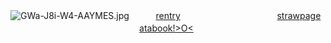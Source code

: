 
 ![GWa-J8i-W4-AAYMES.jpg](https://file.garden/Zu45dkPYuzlvwhxX/Untitled69_20241209221015.png)
ㅤㅤㅤ[rentry](https://rentry.co/chuuyaglazer)ㅤㅤㅤㅤㅤㅤㅤㅤㅤㅤㅤㅤ[strawpage](https://chuuyaglazer.straw.page)ㅤㅤㅤㅤㅤㅤㅤㅤㅤㅤㅤㅤㅤㅤㅤㅤ[atabook!>O<](https://uponthetaintedsorrow.atabook.org/)
